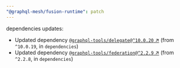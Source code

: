 ```yaml
---
"@graphql-mesh/fusion-runtime": patch
---
```

dependencies updates:
  - Updated dependency [`@graphql-tools/delegate@^10.0.20` ↗︎](https://www.npmjs.com/package/@graphql-tools/delegate/v/10.0.20) (from `^10.0.19`, in `dependencies`)
  - Updated dependency [`@graphql-tools/federation@^2.2.9` ↗︎](https://www.npmjs.com/package/@graphql-tools/federation/v/2.2.9) (from `^2.2.8`, in `dependencies`)
